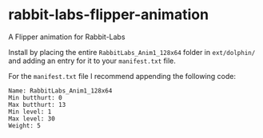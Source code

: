 # rabbit-labs-flipper-animation
A Flipper animation for Rabbit-Labs

Install by placing the entire `RabbitLabs_Anim1_128x64` folder in `ext/dolphin/` and adding an entry for it to your `manifest.txt` file.

For the `manifest.txt` file I recommend appending the following code:

```
Name: RabbitLabs_Anim1_128x64
Min butthurt: 0
Max butthurt: 13
Min level: 1
Max level: 30
Weight: 5
```
